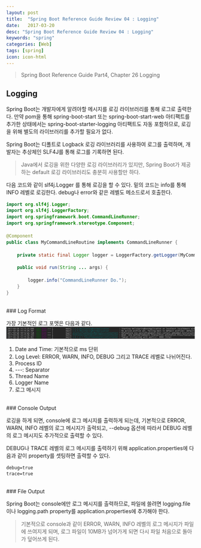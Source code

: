 ```yaml
---
layout: post
title:  "Spring Boot Reference Guide Review 04 : Logging"
date:   2017-03-20
desc: "Spring Boot Reference Guide Review 04 : Logging"
keywords: "spring"
categories: [Web]
tags: [spring]
icon: icon-html
---
```


> Spring Boot Reference Guide Part4, Chapter 26 Logging

## Logging

Spring Boot는 개발자에게 알려야할 메시지를 로깅 라이브러리를 통해 로그로 출력한다.
만약 pom을 통해 spring-boot-start 또는 spring-boot-start-web 아티팩트를 추가한 상태에서는 spring-boot-starter-logging 아티팩트도 자동 포함하므로, 로깅을 위해 별도의 라이브러리를 추가할 필요가 없다.

Spring Boot는 디폴트로 Logback 로깅 라이브러리를 사용하여 로그를 출력하며, 개발자는 추상체인 SLF4J를 통해 로그를 기록하면 된다.
> Java에서 로깅을 위한 다양한 로깅 라이브러리가 있지만, Spring Boot가 제공하는 default 로깅 라이브러리도 충분히 사용할만 하다.

다음 코드와 같이 slf4j.Logger 를 통해 로깅을 할 수 있다.
밑의 코드는 info를 통해 INFO 레벨로 로깅한다. debug나 error와 같은 레벨도 메소드로서 호출한다.
~~~java
import org.slf4j.Logger;
import org.slf4j.LoggerFactory;
import org.springframework.boot.CommandLineRunner;
import org.springframework.stereotype.Component;

@Component
public class MyCommandLineRoutine implements CommandLineRunner {

    private static final Logger logger = LoggerFactory.getLogger(MyCommandLineRoutine.class);

    public void run(String ... args) {

        logger.info("CommandLineRunner Do.");
    }
}
~~~

<br>
### Log Format

가장 기본적인 로그 포맷은 다음과 같다.
![00.png](/static/assets/img/blog/web/2017-03-20-spring_boot_features_02/00.png)

1. Date and Time: 기본적으로 ms 단위
2. Log Level: ERROR, WARN, INFO, DEBUG 그리고 TRACE 레벨로 나뉘어진다.
3. Process ID
4. ---: Separator
5. Thread Name
6. Logger Name
7. 로그 메시지

<br>
### Console Output

로깅을 하게 되면, console에 로그 메시지를 출력하게 되는데, 기본적으로 ERROR, WARN, INFO 레벨의 로그 메시지가
출력되고, --debug 옵션에 따라서 DEBUG 레벨의 로그 메시지도 추가적으로 출력할 수 있다.

DEBUG나 TRACE 레벨의 로그 메시지를 출력하기 위해 application.properties에 다음과 같이 property를 셋팅하면 출력할 수 있다.
~~~
debug=true
trace=true
~~~

<br>
### File Output

Spring Boot는 console에만 로그 메시지를 출력하므로, 파일에 쓸려면 logging.file이나 logging.path property를 application.properties에 추가해야 한다.

> 기본적으로 console과 같이 ERROR, WARN, INFO 레벨의 로그 메시지가 파일에 쓰여지게 되며, 로그 파일이 10MB가 넘어가게 되면 다시 파일 처음으로 돌아가 덮어쓰게 된다.
